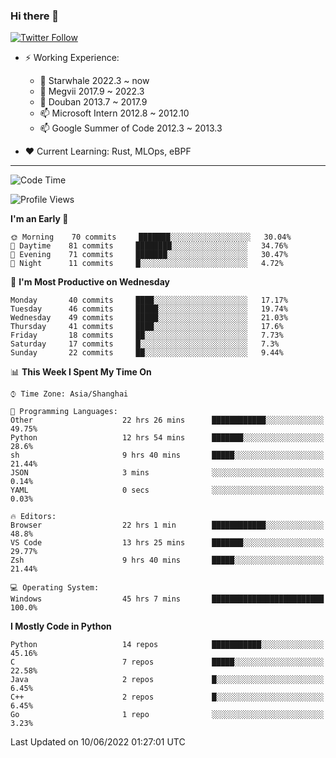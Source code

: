 ### Hi there 👋

[![Twitter Follow](https://img.shields.io/twitter/follow/tianweidut?style=social)](https://twitter.com/tianweidut)

- ⚡ Working Experience:
  - 🔭 Starwhale 2022.3 ~ now
  - 🌱 Megvii 2017.9 ~ 2022.3
  - 🌱 Douban 2013.7 ~ 2017.9
  - 📫 Microsoft Intern 2012.8 ~ 2012.10
  - 📫 Google Summer of Code 2012.3 ~ 2013.3

- ❤️ Current Learning: Rust, MLOps, eBPF

---
<!--START_SECTION:waka-->
![Code Time](http://img.shields.io/badge/Code%20Time-0%20secs-blue)

![Profile Views](http://img.shields.io/badge/Profile%20Views-1-blue)

**I'm an Early 🐤** 

```text
🌞 Morning    70 commits     ███████░░░░░░░░░░░░░░░░░░   30.04% 
🌆 Daytime    81 commits     ████████░░░░░░░░░░░░░░░░░   34.76% 
🌃 Evening    71 commits     ███████░░░░░░░░░░░░░░░░░░   30.47% 
🌙 Night      11 commits     █░░░░░░░░░░░░░░░░░░░░░░░░   4.72%

```
📅 **I'm Most Productive on Wednesday** 

```text
Monday       40 commits     ████░░░░░░░░░░░░░░░░░░░░░   17.17% 
Tuesday      46 commits     █████░░░░░░░░░░░░░░░░░░░░   19.74% 
Wednesday    49 commits     █████░░░░░░░░░░░░░░░░░░░░   21.03% 
Thursday     41 commits     ████░░░░░░░░░░░░░░░░░░░░░   17.6% 
Friday       18 commits     ██░░░░░░░░░░░░░░░░░░░░░░░   7.73% 
Saturday     17 commits     █░░░░░░░░░░░░░░░░░░░░░░░░   7.3% 
Sunday       22 commits     ██░░░░░░░░░░░░░░░░░░░░░░░   9.44%

```


📊 **This Week I Spent My Time On** 

```text
⌚︎ Time Zone: Asia/Shanghai

💬 Programming Languages: 
Other                    22 hrs 26 mins      ████████████░░░░░░░░░░░░░   49.75% 
Python                   12 hrs 54 mins      ███████░░░░░░░░░░░░░░░░░░   28.6% 
sh                       9 hrs 40 mins       █████░░░░░░░░░░░░░░░░░░░░   21.44% 
JSON                     3 mins              ░░░░░░░░░░░░░░░░░░░░░░░░░   0.14% 
YAML                     0 secs              ░░░░░░░░░░░░░░░░░░░░░░░░░   0.03%

🔥 Editors: 
Browser                  22 hrs 1 min        ████████████░░░░░░░░░░░░░   48.8% 
VS Code                  13 hrs 25 mins      ███████░░░░░░░░░░░░░░░░░░   29.77% 
Zsh                      9 hrs 40 mins       █████░░░░░░░░░░░░░░░░░░░░   21.44%

💻 Operating System: 
Windows                  45 hrs 7 mins       █████████████████████████   100.0%

```

**I Mostly Code in Python** 

```text
Python                   14 repos            ███████████░░░░░░░░░░░░░░   45.16% 
C                        7 repos             █████░░░░░░░░░░░░░░░░░░░░   22.58% 
Java                     2 repos             █░░░░░░░░░░░░░░░░░░░░░░░░   6.45% 
C++                      2 repos             █░░░░░░░░░░░░░░░░░░░░░░░░   6.45% 
Go                       1 repo              ░░░░░░░░░░░░░░░░░░░░░░░░░   3.23%

```



 Last Updated on 10/06/2022 01:27:01 UTC
<!--END_SECTION:waka-->
